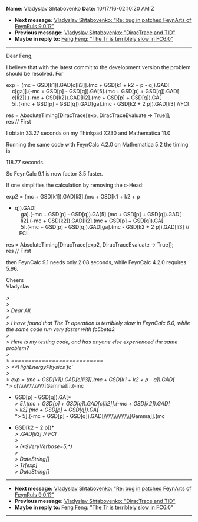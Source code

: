 **Name:** Vladyslav Shtabovenko
**Date:** 10/17/16-02:10:20 AM Z

  - **Next message:** [Vladyslav Shtabovenko: "Re: bug in patched
    FeynArts of FeynRuls 9.0.1?"](1119.html)
  - **Previous message:** [Vladyslav Shtabovenko: "DiracTrace and
    TID"](1117.html)
  - **Maybe in reply to:** [Feng Feng: "The Tr is terriblely slow in
    FC6.0"](0707.html)

-----

Dear Feng,  

I believe that with the latest commit to the development version the
problem should be resolved. For  

exp = (mc + GSD[k1]).GAD[c[li3]].(mc +
GSD[k1 + k2 + p - q]).GAD[  
    c[ga]].(-mc + GSD[p] -
GSD[q]).GA[5].(mc + GSD[p] +
GSD[q]).GAD[  
    c[li2]].(-mc + GSD[k2]).GAD[li2].(mc +
GSD[p] + GSD[q]).GA[  
    5].(-mc + GSD[p] - GSD[q]).GAD[ga].(mc -
GSD[k2 + 2 p]).GAD[li3] //FCI  

res = AbsoluteTiming[DiracTrace[exp, DiracTraceEvaluate -\>
True]];  
res // First  

I obtain 33.27 seconds on my Thinkpad X230 and Mathematica 11.0  

Running the same code with FeynCalc 4.2.0 on Mathematica 5.2 the timing
is  

118.77 seconds.  

So FeynCalc 9.1 is now factor 3.5 faster.  

If one simplifies the calculation by removing the c-Head:  

exp2 = (mc + GSD[k1]).GAD[li3].(mc + GSD[k1 + k2 + p
- q]).GAD[  
    ga].(-mc + GSD[p] - GSD[q]).GA[5].(mc +
GSD[p] + GSD[q]).GAD[  
    li2].(-mc + GSD[k2]).GAD[li2].(mc +
GSD[p] + GSD[q]).GA[  
    5].(-mc + GSD[p] - GSD[q]).GAD[ga].(mc -
GSD[k2 + 2 p]).GAD[li3] //  
   FCI  

res = AbsoluteTiming[DiracTrace[exp2, DiracTraceEvaluate -\>
True]];  
res // First  

then FeynCalc 9.1 needs only 2.08 seconds, while FeynCalc 4.2.0 requires
5.96.  

Cheers  
Vladyslav  

*\>*  
*\>*  
*\> Dear All,*  
*\>*  
*\> I have found that The Tr operation is terriblely slow in FeynCalc
6.0, while the same code run very faster with fc5beta3.*  
*\>*  
*\> Here is my testing code, and has anyone else experienced the same
problem?*  
*\>*  
*\> ===========================*  
*\> <<HighEnergyPhysics\`fc\`*  
*\>*  
*\> exp = (mc + GSD[k1]).GAD[c[li3]].(mc +
GSD[k1 + k2 + p - q]).GAD[*  
*\> c[\\\\\\\\\\\\\\\\\\\\\\\\\\\\\\\\[Gamma]]].(-mc
+ GSD[p] - GSD[q]).GA[*  
*\> 5].(mc + GSD[p] +
GSD[q]).GAD[c[li2]].(-mc +
GSD[k2]).GAD[*  
*\> li2].(mc + GSD[p] + GSD[q]).GA[*  
*\> 5].(-mc + GSD[p] -
GSD[q]).GAD[\\\\\\\\\\\\\\\\\\\\\\\\\\\\\\\\[Gamma]].(mc
- GSD[k2 + 2 p])*  
*\> .GAD[li3] // FCI*  
*\>*  
*\> (\*$VeryVerbose=5;\*)*  
*\>*  
*\> DateString[]*  
*\> Tr[exp]*  
*\> DateString[]*  

-----

  - **Next message:** [Vladyslav Shtabovenko: "Re: bug in patched
    FeynArts of FeynRuls 9.0.1?"](1119.html)
  - **Previous message:** [Vladyslav Shtabovenko: "DiracTrace and
    TID"](1117.html)
  - **Maybe in reply to:** [Feng Feng: "The Tr is terriblely slow in
    FC6.0"](0707.html)

-----

